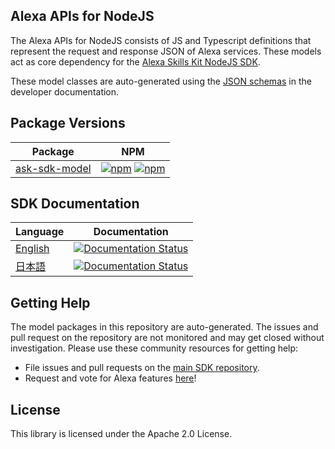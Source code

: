 ## Alexa APIs for NodeJS

The Alexa APIs for NodeJS consists of JS and Typescript definitions that represent the request and response JSON of Alexa services. These models act as core dependency for the [Alexa Skills Kit NodeJS SDK](https://github.com/alexa/alexa-skills-kit-sdk-for-nodejs ).

These model classes are auto-generated using the [JSON schemas](https://developer.amazon.com/docs/custom-skills/request-and-response-json-reference.html) in the developer documentation.

## Package Versions

| Package       | NPM           |
| ------------- | ------------- |
|[ask-sdk-model](https://github.com/alexa/alexa-apis-for-nodejs/tree/master/ask-sdk-model)| [![npm](https://img.shields.io/npm/v/ask-sdk-model.svg)](https://www.npmjs.com/package/ask-sdk-model) [![npm](https://img.shields.io/npm/dt/ask-sdk-model.svg)](https://www.npmjs.com/package/ask-sdk-model)|

## SDK Documentation

| Language | Documentation |
| -------- | ------------- |
| [English](https://ask-sdk-for-nodejs.readthedocs.io/en/latest/) | [![Documentation Status](https://readthedocs.org/projects/ask-sdk-for-nodejs/badge/?version=latest)](https://ask-sdk-for-nodejs.readthedocs.io/en/latest/?badge=latest) |
| [日本語](https://ask-sdk-for-nodejs.readthedocs.io/ja/latest/) | [![Documentation Status](https://readthedocs.org/projects/ask-sdk-for-nodejs-japanese/badge/?version=latest)](https://ask-sdk-for-nodejs.readthedocs.io/ja/latest/?badge=latest) |

## Getting Help

The model packages in this repository are auto-generated. The issues and pull request on the repository are not monitored and may get closed without investigation. Please use these community resources for getting help: 

- File issues and pull requests on the [main SDK repository](https://github.com/alexa/alexa-skills-kit-sdk-for-nodejs).
- Request and vote for Alexa features [here](https://alexa.uservoice.com/forums/906892-alexa-skills-developer-voice-and-vote)!

## License

This library is licensed under the Apache 2.0 License. 
